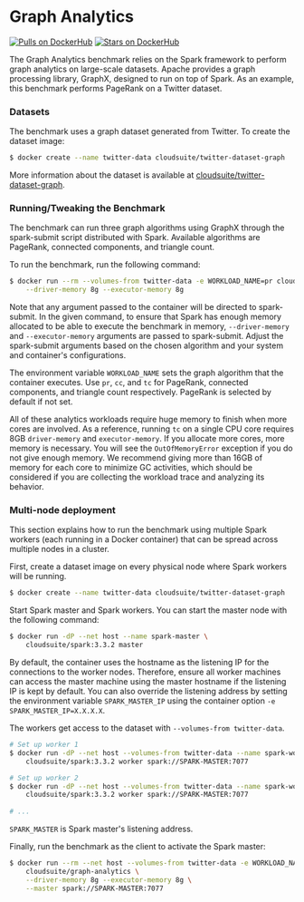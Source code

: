 # Graph Analytics #

[![Pulls on DockerHub][dhpulls]][dhrepo]
[![Stars on DockerHub][dhstars]][dhrepo]

The Graph Analytics benchmark relies on the Spark framework to perform graph analytics on large-scale datasets. Apache provides a graph processing library, GraphX, designed to run on top of Spark. As an example, this benchmark performs PageRank on a Twitter dataset.

### Datasets

The benchmark uses a graph dataset generated from Twitter. To create the dataset image:

```bash
$ docker create --name twitter-data cloudsuite/twitter-dataset-graph
```

More information about the dataset is available at
[cloudsuite/twitter-dataset-graph][ml-dhrepo].

### Running/Tweaking the Benchmark

The benchmark can run three graph algorithms using GraphX through the spark-submit script distributed with Spark. Available algorithms are PageRank, connected components, and triangle count.

To run the benchmark, run the following command:

```bash
$ docker run --rm --volumes-from twitter-data -e WORKLOAD_NAME=pr cloudsuite/graph-analytics \
    --driver-memory 8g --executor-memory 8g
```

Note that any argument passed to the container will be directed to spark-submit. In the given command, to ensure that Spark has enough memory allocated to be able to execute the benchmark in memory, `--driver-memory` and `--executor-memory` arguments are passed to spark-submit. Adjust the spark-submit arguments based on the chosen algorithm and your system and container's configurations.

The environment variable `WORKLOAD_NAME` sets the graph algorithm that the container executes. Use `pr`, `cc`, and `tc` for PageRank, connected components, and triangle count respectively. PageRank is selected by default if not set. 

All of these analytics workloads require huge memory to finish when more cores are involved. As a reference, running `tc` on a single CPU core requires 8GB `driver-memory` and `executor-memory`. If you allocate more cores, more memory is necessary. You will see the `OutOfMemoryError` exception if you do not give enough memory. We recommend giving more than 16GB of memory for each core to minimize GC activities, which should be considered if you are collecting the workload trace and analyzing its behavior. 

### Multi-node deployment

This section explains how to run the benchmark using multiple Spark workers (each running in a Docker container) that can be spread across multiple nodes in a cluster. 


First, create a dataset image on every physical node where Spark
workers will be running.

```bash
$ docker create --name twitter-data cloudsuite/twitter-dataset-graph
```
Start Spark master and Spark workers. You can start the master node with the following command:

```bash
$ docker run -dP --net host --name spark-master \
    cloudsuite/spark:3.3.2 master
```

By default, the container uses the hostname as the listening IP for the connections to the worker nodes. Therefore, ensure all worker machines can access the master machine using the master hostname if the listening IP is kept by default.
You can also override the listening address by setting the environment variable `SPARK_MASTER_IP` using the container option `-e SPARK_MASTER_IP=X.X.X.X`.

The workers get access to the dataset with `--volumes-from twitter-data`.

```bash
# Set up worker 1
$ docker run -dP --net host --volumes-from twitter-data --name spark-worker-01 \
    cloudsuite/spark:3.3.2 worker spark://SPARK-MASTER:7077

# Set up worker 2
$ docker run -dP --net host --volumes-from twitter-data --name spark-worker-02 \
    cloudsuite/spark:3.3.2 worker spark://SPARK-MASTER:7077
    
# ...
```

`SPARK_MASTER` is Spark master's listening address.

Finally, run the benchmark as the client to activate the Spark master:

```bash
$ docker run --rm --net host --volumes-from twitter-data -e WORKLOAD_NAME=pr \
    cloudsuite/graph-analytics \
    --driver-memory 8g --executor-memory 8g \
    --master spark://SPARK-MASTER:7077
```


[dhrepo]: https://hub.docker.com/r/cloudsuite/graph-analytics/ "DockerHub Page"
[dhpulls]: https://img.shields.io/docker/pulls/cloudsuite/graph-analytics.svg "Go to DockerHub Page"
[dhstars]: https://img.shields.io/docker/stars/cloudsuite/graph-analytics.svg "Go to DockerHub Page"
[ml-dhrepo]: https://hub.docker.com/r/cloudsuite/twitter-dataset-graph/
[spark-dhrepo]: https://hub.docker.com/r/cloudsuite/spark/
